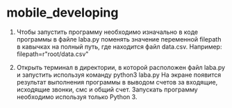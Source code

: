 # mobile_developing

1. Чтобы запустить программу необходимо изначально в коде программы в файле laba.py поменять значение переменной filepath в кавычках
   на полный путь, где находится файл data.csv.
   Например: filepath=r"root/data.csv"

2. Открыть терминал в директории, в которой расположен файл laba.py и запустить используя командy python3 laba.py
   На экране появится результат выполнения программы в выводом счетов за входящие, исходящие звонки, смс и общий счет. 
   Запускать программу необходимо используя только Python 3.
   
